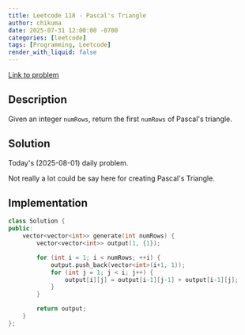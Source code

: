 ```yaml
---
title: Leetcode 118 - Pascal's Triangle 
author: chikuma
date: 2025-07-31 12:00:00 -0700
categories: [leetcode]
tags: [Programming, Leetcode]
render_with_liquid: false
---
```


[Link to problem](https://leetcode.com/problems/pascals-triangle/)

## Description

Given an integer `numRows`, return the first `numRows` of Pascal's triangle.

## Solution

Today's (2025-08-01) daily problem.

Not really a lot could be say here for creating Pascal's Triangle.

## Implementation

```cpp
class Solution {
public:
    vector<vector<int>> generate(int numRows) {
        vector<vector<int>> output(1, {1});

        for (int i = 1; i < numRows; ++i) {
            output.push_back(vector<int>(i+1, 1));
            for (int j = 1; j < i; j++) {
                output[i][j] = output[i-1][j-1] + output[i-1][j];
            }
        }

        return output;
    }
};
```

